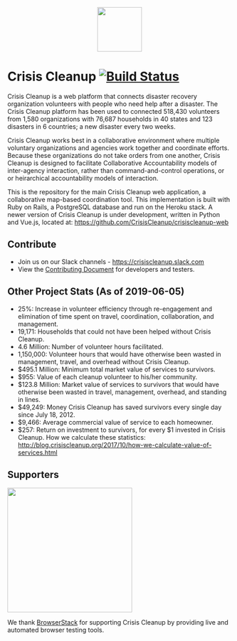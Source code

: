 <p align="center"><a href="https://www.crisiscleanup.org" target="_blank"><img width="100"src="https://www.crisiscleanup.org/assets/ccu-logo-balloons-353e457afd4f92da5df63e398a3688da.png"></a></p>

# Crisis Cleanup [![Build Status](https://circleci.com/gh/CrisisCleanup/crisiscleanup.png?style=shield)](https://circleci.com/gh/crisiscleanup/crisiscleanup)

Crisis Cleanup is a web platform that connects disaster recovery organization volunteers with people who need help after a disaster. The Crisis Cleanup platform has been used to connected 518,430 volunteers from 1,580 organizations with 76,687 households in 40 states and 123 disasters in 6 countries; a new disaster every two weeks.

Crisis Cleanup works best in a collaborative environment where multiple voluntary organizations and agencies work together and coordinate efforts. Because these organizations do not take orders from one another, Crisis Cleanup is designed to facilitate Collaborative Accountability models of inter-agency interaction, rather than command-and-control operations, or or heirarchical accountability models of interaction. 

This is the repository for the main Crisis Cleanup web application, a collaborative map-based coordination tool. This implementation is built with Ruby on Rails, a PostgreSQL database and run on the Heroku stack. A newer version of Crisis Cleanup is under development, written in Python and Vue.js, located at: https://github.com/CrisisCleanup/crisiscleanup-web

## Contribute

- Join us on our Slack channels - https://crisiscleanup.slack.com
- View the [Contributing Document](./CONTRIBUTING.md) for developers and testers.

Other Project Stats (As of 2019-06-05)
-------------

 - 25%: Increase in volunteer efficiency through re-engagement and elimination of time spent on travel, coordination, collaboration, and management.
 - 19,171: Households that could not have been helped without Crisis Cleanup.
 - 4.6 Million: Number of volunteer hours facilitated.
 - 1,150,000: Volunteer hours that would have otherwise been wasted in management, travel, and overhead without Crisis Cleanup.
 - $495.1 Million: Minimum total market value of services to survivors.
 - $955: Value of each cleanup volunteer to his/her community.
 - $123.8 Million: Market value of services to survivors that would have otherwise been wasted in travel, management, overhead, and standing in lines.
 - $49,249: Money Crisis Cleanup has saved survivors every single day since July 18, 2012.
 - $9,466: Average commercial value of service to each homeowner.
 - $257: Return on investment to survivors, for every $1 invested in Crisis Cleanup.
How we calculate these statistics: http://blog.crisiscleanup.org/2017/10/how-we-calculate-value-of-services.html

## Supporters
<img src="http://www.browserstack.com/images/layout/browserstack-logo-600x315.png" width="280"/>

We thank [BrowserStack](http://www.browserstack.com) for supporting Crisis Cleanup by providing live and automated browser testing tools.
